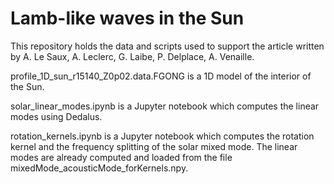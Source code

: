 # Lamb-like waves in the Sun
This repository holds the data and scripts used to support the article written by A. Le Saux, A. Leclerc, G. Laibe, P. Delplace, A. Venaille.

profile_1D_sun_r15140_Z0p02.data.FGONG is a 1D model of the interior of the Sun.

solar_linear_modes.ipynb is a Jupyter notebook which computes the linear modes using Dedalus.

rotation_kernels.ipynb is a Jupyter notebook which computes the rotation kernel and the frequency splitting of the solar mixed mode. The 
linear modes are already computed and loaded from the file mixedMode_acousticMode_forKernels.npy.
